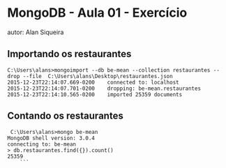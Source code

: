# MongoDB - Aula 01 - Exercício
autor: Alan Siqueira

## Importando os restaurantes

```
C:\Users\alans>mongoimport --db be-mean --collection restaurantes --drop --file  C:\Users\alans\Desktop\restaurantes.json
2015-12-23T22:14:07.669-0200    connected to: localhost
2015-12-23T22:14:07.701-0200    dropping: be-mean.restaurantes
2015-12-23T22:14:10.565-0200    imported 25359 documents
 ```

## Contando os restaurantes

```
 C:\Users\alans>mongo be-mean
MongoDB shell version: 3.0.4
connecting to: be-mean
> db.restaurantes.find({}).count()
25359
    ```